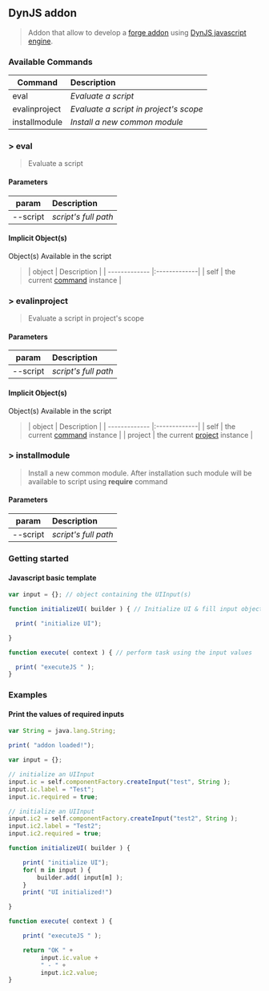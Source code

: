 ## DynJS addon

> Addon that allow to develop a [forge addon](http://forge.jboss.org/addons) using [DynJS javascript engine](http://dynjs.org/).

### Available Commands

| Command       | Description  |
| ------------- |:-------------|
| eval          | *Evaluate a script* |
| evalinproject | *Evaluate a script in project's scope* |  
| installmodule | *Install a new common module* |

### > eval
>  Evaluate a script
#### Parameters
| param        | Description |
| ------------- |:-------------|
| --script      | *script's full path* |
#### Implicit Object(s)
Object(s) Available in the script

>| object        | Description |
| ------------- |:-------------|
| self          | the current [command](src/main/java/org/bsc/commands/Eval.java) instance |


### > evalinproject
>  Evaluate a script in project's scope
#### Parameters
| param        | Description |
| ------------- |:-------------|
| --script      | *script's full path* |
#### Implicit Object(s)
Object(s) Available in the script

>| object       | Description |
| ------------- |:-------------|
| self          | the current [command](src/main/java/org/bsc/commands/Eval.java) instance |
| project       | the current [project](http://docs.jboss.org/forge/javadoc/2.6.1-SNAPSHOT/) instance |

### > installmodule
>  Install a new common module. After installation such module will be available to script using **require** command
#### Parameters
| param        | Description |
| ------------- |:-------------|
| --script      | *script's full path* |

### Getting started

#### Javascript basic template
```javascript
var input = {}; // object containing the UIInput(s)

function initializeUI( builder ) { // Initialize UI & fill input object

  print( "initialize UI");

}

function execute( context ) { // perform task using the input values

  print( "executeJS " );
}

```

### Examples

#### Print the values of required inputs
```javascript
var String = java.lang.String;

print( "addon loaded!");

var input = {};

// initialize an UIInput
input.ic = self.componentFactory.createInput("test", String );
input.ic.label = "Test";
input.ic.required = true;

// initialize an UIInput
input.ic2 = self.componentFactory.createInput("test2", String );
input.ic2.label = "Test2";
input.ic2.required = true;

function initializeUI( builder ) {

	print( "initialize UI");
	for( m in input ) {
		builder.add( input[m] );
	}
	print( "UI initialized!")

}

function execute( context ) {

	print( "executeJS " );

	return "OK " +  
         input.ic.value +
         " - " +
         input.ic2.value;
}
```

